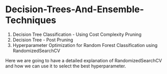 # Decision-Trees-And-Ensemble-Techniques
1. Decision Tree Classification - Using Cost Complexity Pruning
2. Decision Tree - Post Pruning
3. Hyperparameter Optimization for Random Forest Classification using RandomizedSearchCV

  Here we are going to have a detailed explanation of RandomizedSearchCV and how we can use it to select the best hyperparameter.
